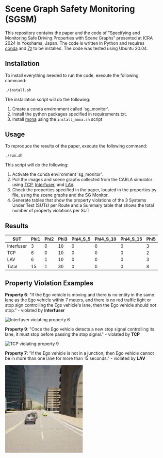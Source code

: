 # Scene Graph Safety Monitoring (SGSM)

This repository contains the paper and the code of "Specifying and Monitoring Safe Driving Properties with Scene Graphs" presented at ICRA 2024 in Yokohama, Japan. The code is written in Python and requires [conda](https://docs.anaconda.com/free/anaconda/install/linux/) and [7z](https://www.7-zip.org/download.html) to be installed. The code was tested using Ubuntu 20.04.

## Installation
To install everything needed to run the code, execute the following command:
```bash
./install.sh
```
The installation script will do the following:
1) Create a conda environment called 'sg_monitor'.
2) Install the python packages specified in requirements.txt.
3) Install [mona](https://www.brics.dk/mona/) using the `install_mona.sh` script

## Usage
To reproduce the results of the paper, execute the following command:
```bash
./run.sh
```
This script will do the following:
1) Activate the conda environment 'sg_monitor'.
2) Pull the images and scene graphs collected from the CARLA simulator using [TCP](https://github.com/OpenDriveLab/TCP), [Interfuser](https://github.com/opendilab/InterFuser?tab=readme-ov-file), and [LAV](https://github.com/dotchen/LAV).
3) Check the properties specified in the paper, located in the properties.py file, using the scene graphs and the SG Monitor.
4) Generate tables that show the property violations of the 3 Systems Under Test (SUTs) per Route and a Summary table that shows the total number of property violations per SUT.

## Results
| SUT             | Phi1 | Phi2 | Phi3 | Phi4_S_5 | Phi4_S_10 | Phi4_S_15 | Phi5 | Phi6 | Phi7_T_5 | Phi7_T_10 | Phi7_T_15 | Phi8_T_5 | Phi8_T_10 | Phi8_T_15 | Phi9 | Total |
|-----------------|------|------|------|----------|-----------|-----------|------|------|----------|-----------|-----------|----------|-----------|-----------|------|-------|
| Interfuser      | 3    | 0    | 10   | 0        | 0         | 0         | 3    | 9    | 10       | 5         | 5         | 10       | 5         | 5         | 7    | 72.0  |
| TCP             | 6    | 0    | 10   | 0        | 0         | 0         | 2    | 6    | 5        | 3         | 3         | 8        | 0         | 0         | 8    | 51.0  |
| LAV             | 6    | 1    | 10   | 0        | 0         | 0         | 3    | 2    | 8        | 6         | 5         | 10       | 6         | 1         | 7    | 65.0  |
| Total           | 15   | 1    | 30   | 0        | 0         | 0         | 8    | 17   | 23       | 14        | 13        | 28       | 11        | 6         | 22   | 188.0 |

## Property Violation Examples

**Property 6**: "If the Ego vehicle is moving and there is no entity in the same lane as the Ego vehicle within 7 meters, and there is no red traffic light or stop sign controlling the Ego vehicle's lane, then the Ego vehicle should not stop."​ - violated by **Interfuser**

![Interfuser violating property 6](interfuser.gif)

**Property 9**: "Once the Ego vehicle detects a new stop signal controlling its lane, it must stop before passing the stop signal."​  - violated by **TCP**

![TCP violating property 9](tcp.gif)

**Property 7**: "If the Ego vehicle is not in a junction, then Ego vehicle cannot be in more than one lane for more than 15 seconds."​ - violated by **LAV**

![LAV violating property 7](lav.gif)